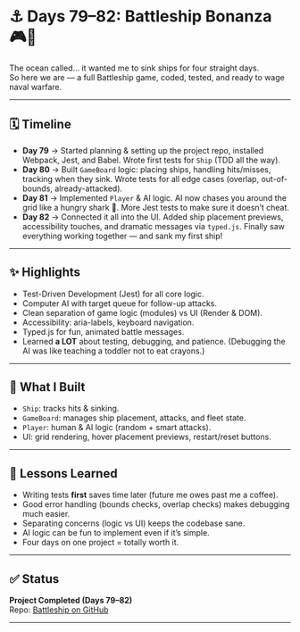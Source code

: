 # ⚓ Days 79–82: Battleship Bonanza 🎮🚢

The ocean called… it wanted me to sink ships for four straight days.  
So here we are — a full Battleship game, coded, tested, and ready to wage naval warfare.

---

## 🗓️ Timeline

- **Day 79** → Started planning & setting up the project repo, installed Webpack, Jest, and Babel. Wrote first tests for `Ship` (TDD all the way).
- **Day 80** → Built `GameBoard` logic: placing ships, handling hits/misses, tracking when they sink. Wrote tests for all edge cases (overlap, out-of-bounds, already-attacked).
- **Day 81** → Implemented `Player` & AI logic. AI now chases you around the grid like a hungry shark 🦈. More Jest tests to make sure it doesn’t cheat.
- **Day 82** → Connected it all into the UI. Added ship placement previews, accessibility touches, and dramatic messages via `typed.js`. Finally saw everything working together — and sank my first ship!

---

## ✨ Highlights

- Test-Driven Development (Jest) for all core logic.
- Computer AI with target queue for follow-up attacks.
- Clean separation of game logic (modules) vs UI (Render & DOM).
- Accessibility: aria-labels, keyboard navigation.
- Typed.js for fun, animated battle messages.
- Learned **a LOT** about testing, debugging, and patience. (Debugging the AI was like teaching a toddler not to eat crayons.)

---

## 🧪 What I Built

- `Ship`: tracks hits & sinking.
- `GameBoard`: manages ship placement, attacks, and fleet state.
- `Player`: human & AI logic (random + smart attacks).
- UI: grid rendering, hover placement previews, restart/reset buttons.

---

## 🧠 Lessons Learned

- Writing tests **first** saves time later (future me owes past me a coffee).
- Good error handling (bounds checks, overlap checks) makes debugging much easier.
- Separating concerns (logic vs UI) keeps the codebase sane.
- AI logic can be fun to implement even if it’s simple.
- Four days on one project = totally worth it.

---

## ✅ Status

**Project Completed (Days 79–82)**  
Repo: [Battleship on GitHub](https://github.com/devxsameer/battleship)

---
